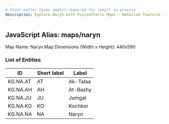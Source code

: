 ```yaml
---
# Front matter (even empty) required for Jekyll to process
description: Explore Naryn with FusionCharts Maps – Detailed features for seamless integration. Try now & enhance your data visualization today! 
---
```


## JavaScript Alias: maps/naryn

Map Name: Naryn Map
Dimensions (Width x Height): 440x590

### List of Entities

ID | Short label | Label
---|---|---|
KG.NA.AT|AT|Ak-Talaa
KG.NA.AH|AH|At-Bashy
KG.NA.JU|JU|Jumgal
KG.NA.KO|KO|Kochkor
KG.NA.NA|NA|Naryn
